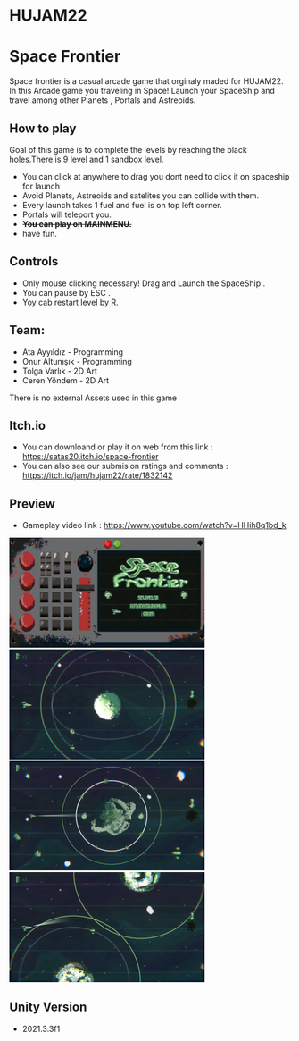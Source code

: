 # HUJAM22
# Space Frontier 
Space frontier is a casual arcade game that orginaly maded for HUJAM22.
In this Arcade  game you traveling in Space! Launch your SpaceShip and  travel among other Planets , Portals and Astreoids.

## How to play 
Goal of this game is to complete the levels by reaching the black holes.There is 9 level and 1 sandbox level.
-  You can click at anywhere to drag you dont need to click it   on spaceship for launch
-  Avoid Planets, Astreoids and  satelites  you can collide with them.
-  Every launch takes 1 fuel and fuel is on top left corner.
-  Portals will teleport you.
-  <strong><del>You can play on MAINMENU.</del></strong>
-  have fun.<br/>

## Controls
-  Only mouse clicking necessary! Drag and Launch the SpaceShip .
-  You can pause by ESC .
-  Yoy cab restart level by R.

## Team:
-  Ata Ayyıldız - Programming  
-  Onur Altunışık - Programming 
-  Tolga Varlık - 2D Art
-  Ceren Yöndem - 2D Art

There is no external  Assets used in this game 

## Itch.io 
-  You can downloand or play it  on web from this link : https://satas20.itch.io/space-frontier
-  You can also see our submision ratings and comments : https://itch.io/jam/hujam22/rate/1832142

## Preview
- Gameplay video link : https://www.youtube.com/watch?v=HHih8q1bd_k
<p >
  <img src="ScreenShots/1.png" width="350" >
  <img src="ScreenShots/2.png" width="350" >
  <img src="ScreenShots/3.png" width="350" >
  <img src="ScreenShots/4.png" width="350" >
</p>



## Unity Version
- 2021.3.3f1
